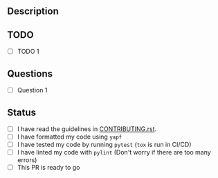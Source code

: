 ## Description

<!-- Provide a brief description of the PR's purpose here. -->

## TODO

<!-- Notable points that this PR has either accomplished or will accomplish. -->

- [ ] TODO 1

## Questions

<!-- Any concerns or points of confusion? -->

- [ ] Question 1

## Status

- [ ] I have read the guidelines in
      [CONTRIBUTING.rst](https://github.com/icaros-usc/pyribs/blob/master/CONTRIBUTING.rst).
- [ ] I have formatted my code using `yapf`
- [ ] I have tested my code by running `pytest` (`tox` is run in CI/CD)
- [ ] I have linted my code with `pylint` (Don't worry if there are too many
      errors)
- [ ] This PR is ready to go
